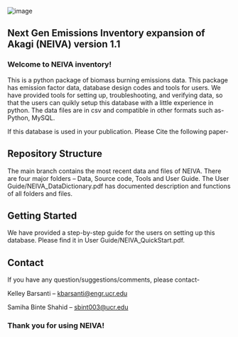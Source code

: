 ![image](https://user-images.githubusercontent.com/99386739/153532100-8b90f1c7-3d38-4571-a4e0-986f9afd962e.png)
## Next Gen Emissions Inventory expansion of Akagi (NEIVA) version 1.1

### Welcome to NEIVA inventory!

This is a python package of biomass burning emissions data. This package has emission factor data, database design codes and tools for users. We have provided tools for setting up, troubleshooting, and verifying data, so that the users can quikly setup this database with a little experience in python. The data files are in csv and compatible in other formats such as- Python, MySQL. 

If this database is used in your publication. Please Cite the following paper-

## Repository Structure

The main branch contains the most recent data and files of NEIVA. There are four major folders – Data, Source code, Tools and User Guide. The User Guide/NEIVA_DataDictionary.pdf has documented description and functions of all folders and files. 

## Getting Started

We have provided a step-by-step guide for the users on setting up this database. Please find it in User Guide/NEIVA_QuickStart.pdf. 

## Contact

If you have any question/suggestions/comments, please contact-

Kelley Barsanti – kbarsanti@engr.ucr.edu

Samiha Binte Shahid – sbint003@ucr.edu

### Thank you for using NEIVA!






